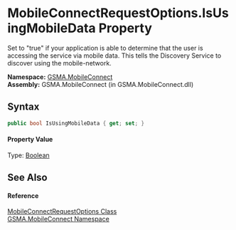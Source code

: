 MobileConnectRequestOptions.IsUsingMobileData Property
======================================================
Set to "true" if your application is able to determine that the user is accessing the service via mobile data. This tells the Discovery Service to discover using the mobile-network.

**Namespace:** [GSMA.MobileConnect][1]  
**Assembly:** GSMA.MobileConnect (in GSMA.MobileConnect.dll)

Syntax
------

```csharp
public bool IsUsingMobileData { get; set; }
```

#### Property Value
Type: [Boolean][2]

See Also
--------

#### Reference
[MobileConnectRequestOptions Class][3]  
[GSMA.MobileConnect Namespace][1]  

[1]: ../README.md
[2]: http://msdn.microsoft.com/en-us/library/a28wyd50
[3]: README.md
[4]: ../../_icons/Help.png